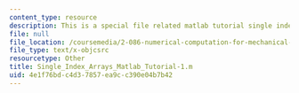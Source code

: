 ```yaml
---
content_type: resource
description: This is a special file related matlab tutorial single index arrays.
file: null
file_location: /coursemedia/2-086-numerical-computation-for-mechanical-engineers-fall-2014/4e1f76bdc4d37857ea9cc390e04b7b42_Single_Index_Arrays_Matlab_Tutorial-1.m
file_type: text/x-objcsrc
resourcetype: Other
title: Single_Index_Arrays_Matlab_Tutorial-1.m
uid: 4e1f76bd-c4d3-7857-ea9c-c390e04b7b42
---
```

